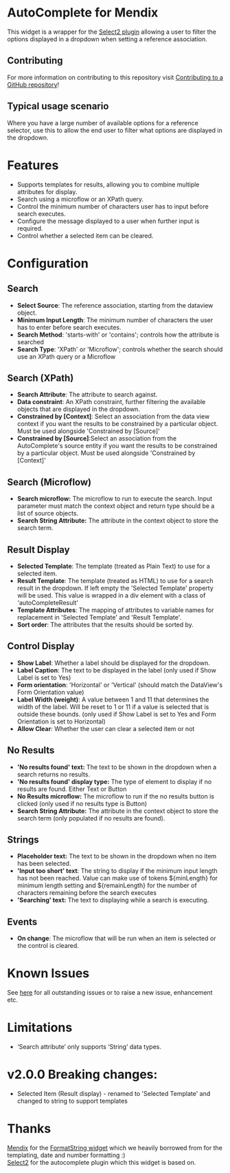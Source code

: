 # AutoComplete for Mendix

This widget is a wrapper for the [Select2 plugin](https://select2.github.io/)  allowing a user to filter the options displayed in a dropdown when setting a reference association.

## Contributing

For more information on contributing to this repository visit [Contributing to a GitHub repository](https://world.mendix.com/display/howto50/Contributing+to+a+GitHub+repository)!

## Typical usage scenario

Where you have a large number of available options for a reference selector, use this to allow the end user to filter what options are displayed in the dropdown.

# Features

- Supports templates for results, allowing you to combine multiple attributes for display.
- Search using a microflow or an XPath query.
- Control the minimum number of characters user has to input before search executes.
- Configure the message displayed to a user when further input is required.
- Control whether a selected item can be cleared.

# Configuration

## Search
- **Select Source**: The reference association, starting from the dataview object.
- **Minimum Input Length**: The minimum number of characters the user has to enter before search executes.
- **Search Method**: 'starts-with' or 'contains'; controls how the attribute is searched
- **Search Type**: 'XPath' or 'Microflow'; controls whether the search should use an XPath query or a Microflow

## Search (XPath)
- **Search Attribute**: The attribute to search against.
- **Data constraint**: An XPath constraint, further filtering the available objects that are displayed in the dropdown.
- **Constrained by [Context]**: Select an association from the data view context if you want the results to be constrained by a particular object. Must be used alongside 'Constrained by [Source]' 
- **Constrained by [Source]**:Select an association from the AutoComplete's source entity if you want the results to be constrained by a particular object. Must be used alongside 'Constrained by [Context]'

## Search (Microflow)
- **Search microflow:** The microflow to run to execute the search. Input parameter must match the context object and return type should be a list of source objects.
- **Search String Attribute:** The attribute in the context object to store the search term.

## Result Display
- **Selected Template**: The template (treated as Plain Text) to use for a selected item. 
- **Result Template**: The template (treated as HTML) to use for a search result in the dropdown. If left empty the 'Selected Template' property will be used. This value is wrapped in a div element with a class of 'autoCompleteResult' 
- **Template Attributes**: The mapping of attributes to variable names for replacement in 'Selected Template' and 'Result Template'.
- **Sort order**: The attributes that the results should be sorted by.

## Control Display
- **Show Label**: Whether a label should be displayed for the dropdown.
- **Label Caption**: The text to be displayed in the label (only used if Show Label is set to Yes)
- **Form orientation**: 'Horizontal' or 'Vertical' (should match the DataView's Form Orientation value)
- **Label Width (weight)**: A value between 1 and 11 that determines the width of the label. Will be reset to 1 or 11 if a value is selected that is outside these bounds. (only used if Show Label is set to Yes and Form Orientation is set to Horizontal)
- **Allow Clear**: Whether the user can clear a selected item or not

## No Results
- **'No results found' text:** The text to be shown in the dropdown when a search returns no results.
- **'No results found' display type:** The type of element to display if no results are found. Either Text or Button
- **No Results microflow:** The microflow to run if the no results button is clicked (only used if no results type is Button)
- **Search String Attribute:** The attribute in the context object to store the search term (only populated if no results are found).

## Strings
- **Placeholder text:** The text to be shown in the dropdown when no item has been selected.
- **'Input too short' text**: The string to display if the minimum input length has not been reached. Value can make use of tokens ${minLength} for minimum length setting and ${remainLength} for the number of characters remaining before the search executes
- **'Searching' text:** The text to displaying while a search is executing.

## Events
- **On change**: The microflow that will be run when an item is selected or the control is cleared.

# Known Issues

See [here](https://github.com/AuraQ/AutoCompleteForMendix/issues) for all outstanding issues or to raise a new issue, enhancement etc.

# Limitations

- ‘Search attribute’ only supports ‘String’ data types.

# v2.0.0 Breaking changes:
- Selected Item (Result display) - renamed to 'Selected Template' and changed to string to support templates

# Thanks

[Mendix](https://github.com/mendix) for the [FormatString widget](https://github.com/mendix/FormatString) which we heavily borrowed from for the templating, date and number formatting :)  
[Select2](https://github.com/select2) for the autocomplete plugin which this widget is based on.